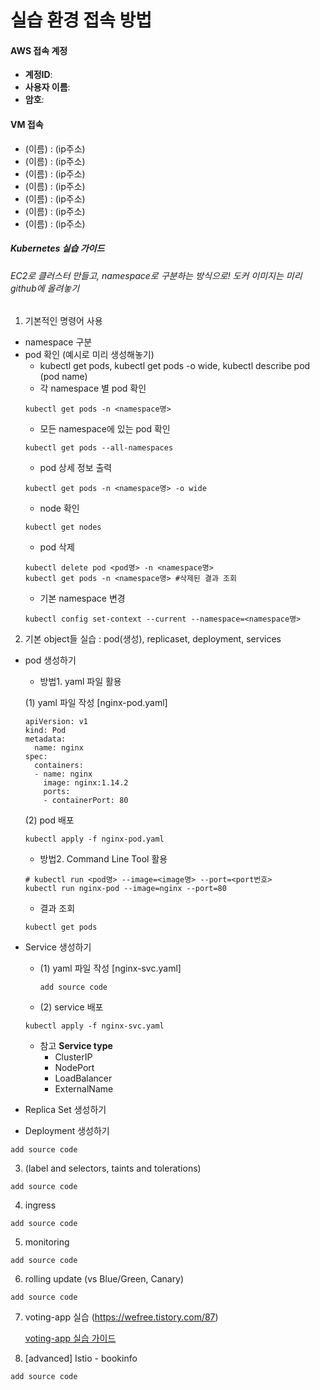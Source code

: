 # 실습 환경 접속 방법
#### AWS 접속 계정
- **계정ID**:
- **사용자 이름**:
- **암호**:


#### VM 접속
- (이름) : (ip주소)
- (이름) : (ip주소)
- (이름) : (ip주소)
- (이름) : (ip주소)
- (이름) : (ip주소)
- (이름) : (ip주소)
- (이름) : (ip주소)

##### Kubernetes 실습 가이드
###### EC2로 클러스터 만들고, namespace로 구분하는 방식으로! 도커 이미지는 미리 github에 올려놓기

1. 기본적인 명령어 사용
  - namespace 구분
  - pod 확인 (예시로 미리 생성해놓기)
    - kubectl get pods, kubectl get pods -o wide, kubectl describe pod (pod name)
    - 각 namespace 별 pod 확인
    ```
    kubectl get pods -n <namespace명>
    ```
    - 모든 namespace에 있는 pod 확인
    ```
    kubectl get pods --all-namespaces
    ```
    - pod 상세 정보 출력
    ```
    kubectl get pods -n <namespace명> -o wide
    ```
    - node 확인
    ```
    kubectl get nodes
    ```
    - pod 삭제
    ```
    kubectl delete pod <pod명> -n <namespace명>
    kubectl get pods -n <namespace명> #삭제된 결과 조회
    ```
    - 기본 namespace 변경
    ```
    kubectl config set-context --current --namespace=<namespace명>
    ```
2. 기본 object들 실습 : pod(생성), replicaset, deployment, services
  - pod 생성하기
    - 방법1.  yaml 파일 활용  


    (1) yaml 파일 작성
    [nginx-pod.yaml]
    ```
    apiVersion: v1
    kind: Pod
    metadata:
      name: nginx
    spec:
      containers:
      - name: nginx
        image: nginx:1.14.2
        ports:
        - containerPort: 80
    ```
    (2) pod 배포
    ```
    kubectl apply -f nginx-pod.yaml
    ```
    - 방법2.  Command Line Tool 활용
    ```
    # kubectl run <pod명> --image=<image명> --port=<port번호>
    kubectl run nginx-pod --image=nginx --port=80
    ```
    - 결과 조회
    ```
    kubectl get pods
    ```
  - Service 생성하기
    - (1) yaml 파일 작성
      [nginx-svc.yaml]
      ```
      add source code
      ```
    - (2) service 배포
    ```
    kubectl apply -f nginx-svc.yaml
    ```
    - 참고
      **Service type**
      - ClusterIP
      - NodePort
      - LoadBalancer
      - ExternalName
      
  - Replica Set 생성하기
  - Deployment 생성하기
```
add source code
```
3. (label and selectors, taints and tolerations)
```
add source code
```
4. ingress
```
add source code
```
5. monitoring
```
add source code
```
6. rolling update (vs Blue/Green, Canary)
```
add source code
```
7. voting-app 실습 (https://wefree.tistory.com/87)

    [voting-app 실습 가이드](https://github.com/KubeHatesMe/datacon-k8s/blob/master/voting-app.md)   


8. [advanced] Istio - bookinfo 

```
add source code
```

